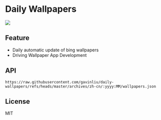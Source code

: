 # Daily Wallpapers
  
![](https://www.bing.com/th?id=OHR.ChristmasBudapest_ZH-CN8197439971_UHD.jpg)

## Feature

- Daily automatic update of bing wallpapers
- Driving Wallpaper App Development

## API

```
https://raw.githubusercontent.com/gavinliu/daily-wallpapers/refs/heads/master/archives/zh-cn/:yyyy:MM/wallpapers.json
```

## License

MIT
  